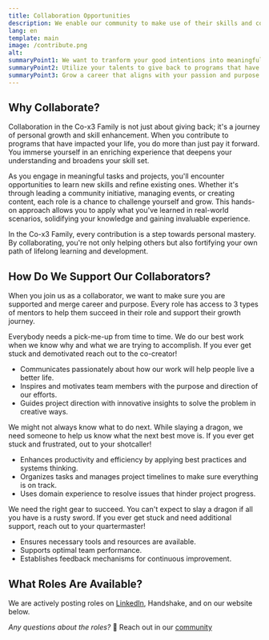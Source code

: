 ```yaml
---
title: Collaboration Opportunities
description: We enable our community to make use of their skills and commit regular time towards supporting programs that have benefited their growth journeys.
lang: en
template: main
image: /contribute.png
alt: 
summaryPoint1: We want to tranform your good intentions into meaningful work.
summaryPoint2: Utilize your talents to give back to programs that have helped you.
summaryPoint3: Grow a career that aligns with your passion and purpose.
---
```


## Why Collaborate?

Collaboration in the Co-x3 Family is not just about giving back; it's a journey of personal growth and skill enhancement. When you contribute to programs that have impacted your life, you do more than just pay it forward. You immerse yourself in an enriching experience that deepens your understanding and broadens your skill set.

As you engage in meaningful tasks and projects, you'll encounter opportunities to learn new skills and refine existing ones. Whether it's through leading a community initiative, managing events, or creating content, each role is a chance to challenge yourself and grow. This hands-on approach allows you to apply what you've learned in real-world scenarios, solidifying your knowledge and gaining invaluable experience.

In the Co-x3 Family, every contribution is a step towards personal mastery. By collaborating, you're not only helping others but also fortifying your own path of lifelong learning and development.

## How Do We Support Our Collaborators?

When you join us as a collaborator, we want to make sure you are supported and merge career and purpose. Every role has access to 3 types of mentors to help them succeed in their role and support their growth journey.

<ExpandableCard title="Program Details" eventCategory="/make-positive-impact/collaborate" eventName="clicked strategist" contentPreview="The Visionary - Helps you find meaning and direction in your journey of doing good.">

Everybody needs a pick-me-up from time to time. We do our best work when we know why and what we are trying to accomplish. If you ever get stuck and demotivated reach out to the co-creator!

- Communicates passionately about how our work will help people live a better life.
- Inspires and motivates team members with the purpose and direction of our efforts.
- Guides project direction with innovative insights to solve the problem in creative ways.

</ExpandableCard>

<ExpandableCard title="Benefits" eventCategory="/make-positive-impact/collaborate" eventName="clicked project manager" contentPreview="The Shotcaller - Helps you find the best way to achieve your objectives.">

We might not always know what to do next. While slaying a dragon, we need someone to help us know what the next best move is. If you ever get stuck and frustrated, out to your shotcaller!

- Enhances productivity and efficiency by applying best practices and systems thinking. 
- Organizes tasks and manages project timelines to make sure everything is on track.
- Uses domain experience to resolve issues that hinder project progress.

</ExpandableCard>

<ExpandableCard title="Team Success Manager 📦" eventCategory="/make-positive-impact/collaborate" eventName="clicked team success" contentPreview="The Quartermaster - Helps you have access the all the resources you need to succeed.">

We need the right gear to succeed. You can't expect to slay a dragon if all you have is a rusty sword. If you ever get stuck and need additional support, reach out to your quartermaster!

- Ensures necessary tools and resources are available.
- Supports optimal team performance.
- Establishes feedback mechanisms for continuous improvement.

</ExpandableCard>

## What Roles Are Available?

We are actively posting roles on [LinkedIn](https://linkedin.com/company/thex3family/jobs), Handshake, and on our website below.

<JobBoard locale='en' />

_Any questions about the roles?_ 🤔 Reach out in our [community](https://our.x3.family/)
